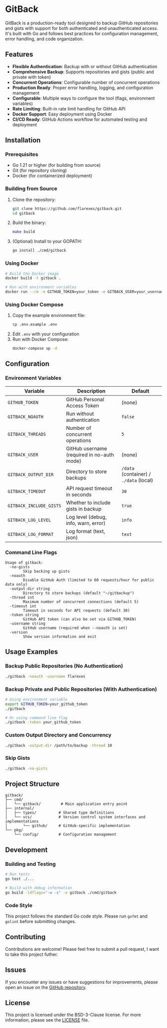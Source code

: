 # GitBack

GitBack is a production-ready tool designed to backup GitHub repositories and gists with support for both authenticated and unauthenticated access. It's built with Go and follows best practices for configuration management, error handling, and code organization.

## Features

- **Flexible Authentication**: Backup with or without GitHub authentication
- **Comprehensive Backup**: Supports repositories and gists (public and private with token)
- **Concurrent Operations**: Configurable number of concurrent operations
- **Production Ready**: Proper error handling, logging, and configuration management
- **Configurable**: Multiple ways to configure the tool (flags, environment variables)
- **Rate Limiting**: Built-in rate limit handling for GitHub API
- **Docker Support**: Easy deployment using Docker
- **CI/CD Ready**: GitHub Actions workflow for automated testing and deployment

## Installation

### Prerequisites

- Go 1.21 or higher (for building from source)
- Git (for repository cloning)
- Docker (for containerized deployment)

### Building from Source

1. Clone the repository:
   ```bash
   git clone https://github.com/flarexes/gitback.git
   cd gitback
   ```

2. Build the binary:
   ```bash
   make build
   ```

3. (Optional) Install to your GOPATH:
   ```bash
   go install ./cmd/gitback
   ```

### Using Docker

```bash
# Build the Docker image
docker build -t gitback .

# Run with environment variables
docker run --rm -e GITHUB_TOKEN=your_token -e GITBACK_USER=your_username -v $(pwd)/backups:/data gitback
```

### Using Docker Compose

1. Copy the example environment file:
   ```bash
   cp .env.example .env
   ```
2. Edit `.env` with your configuration
3. Run with Docker Compose:
   ```bash
   docker-compose up -d
   ```

## Configuration

### Environment Variables

| Variable | Description | Default |
|----------|-------------|---------|
| `GITHUB_TOKEN` | GitHub Personal Access Token | (none) |
| `GITBACK_NOAUTH` | Run without authentication | `false` |
| `GITBACK_THREADS` | Number of concurrent operations | `5` |
| `GITBACK_USER` | GitHub username (required in no-auth mode) | (none) |
| `GITBACK_OUTPUT_DIR` | Directory to store backups | `/data` (container) / `./data` (local) |
| `GITBACK_TIMEOUT` | API request timeout in seconds | `30` |
| `GITBACK_INCLUDE_GISTS` | Whether to include gists in backup | `true` |
| `GITBACK_LOG_LEVEL` | Log level (debug, info, warn, error) | `info` |
| `GITBACK_LOG_FORMAT` | Log format (text, json) | `text` |

### Command Line Flags

```
Usage of gitback:
  -no-gists
        Skip backing up gists
  -noauth
        Disable GitHub Auth (limited to 60 requests/hour for public data only)
  -output-dir string
        Directory to store backups (default "~/gitbackup")
  -thread int
        Maximum number of concurrent connections (default 5)
  -timeout int
        Timeout in seconds for API requests (default 30)
  -token string
        GitHub API token (can also be set via GITHUB_TOKEN)
  -username string
        GitHub username (required when --noauth is set)
  -version
        Show version information and exit
```

## Usage Examples

### Backup Public Repositories (No Authentication)

```bash
./gitback -noauth -username flarexes
```

### Backup Private and Public Repositories (With Authentication)

```bash
# Using environment variable
export GITHUB_TOKEN=your_github_token
./gitback

# Or using command line flag
./gitback -token your_github_token
```

### Custom Output Directory and Concurrency

```bash
./gitback -output-dir /path/to/backup -thread 10
```

### Skip Gists

```bash
./gitback -no-gists
```

## Project Structure

```
gitback/
├── cmd/
│   └── gitback/         # Main application entry point
├── internal/
│   ├── types/          # Shared type definitions
│   └── vcs/            # Version control system interfaces and implementations
│       └── github/     # GitHub-specific implementation
└── pkg/
    └── config/         # Configuration management
```

## Development

### Building and Testing

```bash
# Run tests
go test ./...

# Build with debug information
go build -ldflags="-w -s" -o gitback ./cmd/gitback
```

### Code Style

This project follows the standard Go code style. Please run `gofmt` and `golint` before submitting changes.

## Contributing

Contributions are welcome! Please feel free to submit a pull request, I want to take this project futher.

## Issues

If you encounter any issues or have suggestions for improvements, please open an issue on the [GitHub repository](https://github.com/flarexes/gitback/issues).


## License

This project is licensed under the BSD-3-Clause license. For more information, please see the [LICENSE](LICENSE) file.
